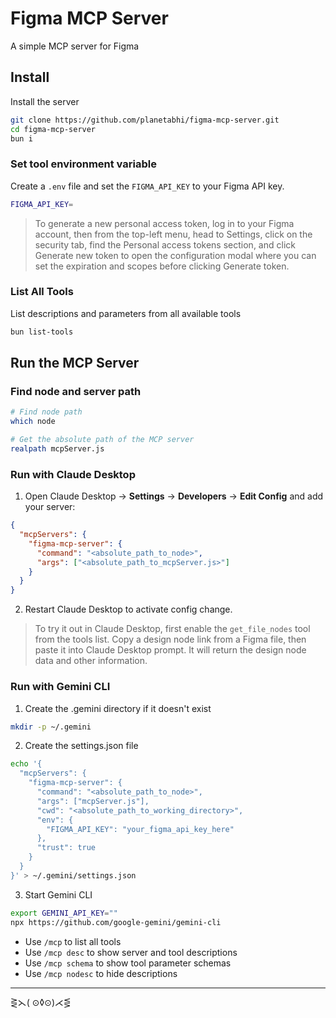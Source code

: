 # Figma MCP Server
A simple MCP server for Figma

## Install
Install the server

```bash
git clone https://github.com/planetabhi/figma-mcp-server.git
cd figma-mcp-server
bun i
```

### Set tool environment variable
Create a `.env` file and set the `FIGMA_API_KEY` to your Figma API key.

```bash
FIGMA_API_KEY=
```

> To generate a new personal access token, log in to your Figma account, then from the top-left menu, head to Settings, click on the security tab, find the Personal access tokens section, and click Generate new token to open the configuration modal where you can set the expiration and scopes before clicking Generate token.

### List All Tools
List descriptions and parameters from all available tools

```bash
bun list-tools
```

## Run the MCP Server

### Find node and server path

```bash
# Find node path
which node

# Get the absolute path of the MCP server
realpath mcpServer.js
```


### Run with Claude Desktop

1. Open Claude Desktop → **Settings** → **Developers** → **Edit Config** and add your server:

```json
{
  "mcpServers": {
    "figma-mcp-server": {
      "command": "<absolute_path_to_node>",
      "args": ["<absolute_path_to_mcpServer.js>"]
    }
  }
}
```

2. Restart Claude Desktop to activate config change.

> To try it out in Claude Desktop, first enable the `get_file_nodes` tool from the tools list. Copy a design node link from a Figma file, then paste it into Claude Desktop prompt. It will return the design node data and other information.


### Run with Gemini CLI

1. Create the .gemini directory if it doesn't exist

```bash
mkdir -p ~/.gemini
```

2. Create the settings.json file

```bash
echo '{
  "mcpServers": {
    "figma-mcp-server": {
      "command": "<absolute_path_to_node>",
      "args": ["mcpServer.js"],
      "cwd": "<absolute_path_to_working_directory>",
      "env": {
        "FIGMA_API_KEY": "your_figma_api_key_here"
      },
      "trust": true
    }
  }
}' > ~/.gemini/settings.json
```

3. Start Gemini CLI

```bash
export GEMINI_API_KEY=""
npx https://github.com/google-gemini/gemini-cli
```

- Use `/mcp` to list all tools
- Use `/mcp desc` to show server and tool descriptions
- Use `/mcp schema` to show tool parameter schemas
- Use `/mcp nodesc` to hide descriptions


---

⋛⋋( ⊙◊⊙)⋌⋚
